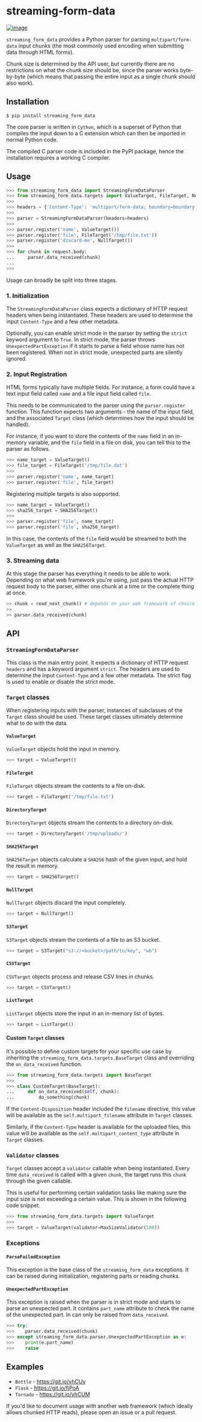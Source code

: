 # streaming-form-data

[![image](https://img.shields.io/pypi/v/streaming-form-data.svg)](https://pypi.python.org/pypi/streaming-form-data)

`streaming_form_data` provides a Python parser for parsing `multipart/form-data` input
chunks (the most commonly used encoding when submitting data through HTML forms).

Chunk size is determined by the API user, but currently there are no
restrictions on what the chunk size should be, since the parser works
byte-by-byte (which means that passing the entire input as a single chunk should
also work).

## Installation

```
$ pip install streaming_form_data
```

The core parser is written in `Cython`, which is a superset of Python that compiles the
input down to a C extension which can then be imported in normal Python code.

The compiled C parser code is included in the PyPI package, hence the
installation requires a working C compiler.

## Usage

```python
>>> from streaming_form_data import StreamingFormDataParser
>>> from streaming_form_data.targets import ValueTarget, FileTarget, NullTarget
>>>
>>> headers = {'Content-Type': 'multipart/form-data; boundary=boundary'}
>>>
>>> parser = StreamingFormDataParser(headers=headers)
>>>
>>> parser.register('name', ValueTarget())
>>> parser.register('file', FileTarget('/tmp/file.txt'))
>>> parser.register('discard-me', NullTarget())
>>>
>>> for chunk in request.body:
...     parser.data_received(chunk)
...
>>>
```

Usage can broadly be split into three stages.

### 1. Initialization

The `StreamingFormDataParser` class expects a dictionary of HTTP request headers when
being instantiated. These headers are used to determine the input `Content-Type` and a
few other metadata.

Optionally, you can enable strict mode in the parser by setting the `strict` keyword
argument to `True`. In strict mode, the parser throws `UnexpectedPartException` if it
starts to parse a field whose name has not been registered. When not in strict mode,
unexpected parts are silently ignored.

### 2. Input Registration

HTML forms typically have multiple fields. For instance, a form could have a text input
field called `name` and a file input field called `file`.

This needs to be communicated to the parser using the `parser.register` function. This
function expects two arguments - the name of the input field, and the associated
`Target` class (which determines how the input should be handled).

For instance, if you want to store the contents of the `name` field in an in-memory
variable, and the `file` field in a file on disk, you can tell this to the parser as
follows.

```python
>>> name_target = ValueTarget()
>>> file_target = FileTarget('/tmp/file.dat')
>>>
>>> parser.register('name', name_target)
>>> parser.register('file', file_target)
```

Registering multiple targets is also supported.

```python
>>> name_target = ValueTarget()
>>> sha256_target = SHA256Target()
>>>
>>> parser.register('file', name_target)
>>> parser.register('file', sha256_target)
```

In this case, the contents of the `file` field would be streamed to both the
`ValueTarget` as well as the `SHA256Target`.

### 3. Streaming data

At this stage the parser has everything it needs to be able to work. Depending
on what web framework you're using, just pass the actual HTTP request body to
the parser, either one chunk at a time or the complete thing at once.

```python
>> chunk = read_next_chunk() # depends on your web framework of choice
>>
>> parser.data_received(chunk)
```

## API

### `StreamingFormDataParser`

This class is the main entry point. It expects a dictionary of HTTP request `headers`
and has a keyword argument `strict`. The headers are used to determine the input
`Content-Type` and a few other metadata. The strict flag is used to enable or disable
the strict mode.

### `Target` classes

When registering inputs with the parser, instances of subclasses of the `Target` class
should be used. These target classes ultimately determine what to do with the data.

#### `ValueTarget`

`ValueTarget` objects hold the input in memory.

```python
>>> target = ValueTarget()
```

#### `FileTarget`

`FileTarget` objects stream the contents to a file on-disk.

```python
>>> target = FileTarget('/tmp/file.txt')
```

#### `DirectoryTarget`

`DirectoryTarget` objects stream the contents to a directory on-disk.

```python
>>> target = DirectoryTarget('/tmp/uploads/')
```

#### `SHA256Target`

`SHA256Target` objects calculate a `SHA256` hash of the given input, and hold the result
in memory.

```python
>>> target = SHA256Target()
```

#### `NullTarget`

`NullTarget` objects discard the input completely.

```python
>>> target = NullTarget()
```

#### `S3Target`

`S3Target` objects stream the contents of a file to an S3 bucket.

```python
>>> target = S3Target("s3://<bucket>/path/to/key", "wb")
```

#### `CSVTarget`

`CSVTarget` objects process and release CSV lines in chunks.

```python
>>> target = CSVTarget()
```

#### `ListTarget`

`ListTarget` objects store the input in an in-memory list of bytes.

```python
>>> target = ListTarget()
```

#### Custom `Target` classes

It's possible to define custom targets for your specific use case by inheriting the
`streaming_form_data.targets.BaseTarget` class and overriding the `on_data_received`
function.

```python
>>> from streaming_form_data.targets import BaseTarget
>>>
>>> class CustomTarget(BaseTarget):
...     def on_data_received(self, chunk):
...         do_something(chunk)
```

If the `Content-Disposition` header included the `filename` directive, this value will
be available as the `self.multipart_filename` attribute in `Target` classes.

Similarly, if the `Content-Type` header is available for the uploaded files, this value
will be available as the `self.multipart_content_type` attribute in `Target` classes.

### `Validator` classes

`Target` classes accept a `validator` callable when being instantiated. Every time
`data_received` is called with a given `chunk`, the target runs this `chunk` through the
given callable.

This is useful for performing certain validation tasks like making sure the input size
is not exceeding a certain value. This is shown in the following code snippet.

```python
>>> from streaming_form_data.targets import ValueTarget
>>>
>>> target = ValueTarget(validator=MaxSizeValidator(100))
```

### Exceptions

#### `ParseFailedException`

This exception is the base class of the `streaming_form_data` exceptions. It can be
raised during initialization, registering parts or reading chunks.

#### `UnexpectedPartException`

This exception is raised when the parser is in strict mode and starts to parse an
unexpected part. It contains `part_name` attribute to check the name of the unexpected
part. In can only be raised from `data_received`.

```python
>>> try:
>>>    parser.data_received(chunk)
>>> except streaming_form_data.parser.UnexpectedPartException as e:
>>>    print(e.part_name)
>>>    raise
```

## Examples

- `Bottle` - https://git.io/vhCUy
- `Flask` - https://git.io/fjPoA
- `Tornado` - https://git.io/vhCUM

If you'd like to document usage with another web framework (which ideally
allows chunked HTTP reads), please open an issue or a pull request.
